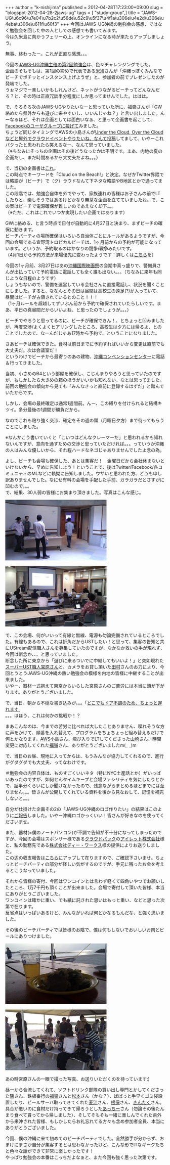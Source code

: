 +++
author = "k-nishijima"
published = 2012-04-28T17:23:00+09:00
slug = "blogspot-2012-04-28-2jaws-ug"
tags = [ "study-group",]
title = "JAWS-UG\u6c96\u7e04\u7b2c2\u56de\u52c9\u5f37\u4f1a\u306e\u4e2d\u306e\u4eba\u306e\u611f\u60f3"
+++
今回はJAWS-UG沖縄の勉強会の感想、ではなく勉強会を回した中の人としての感想でも書いてみます。  
今は久米島に向かうフェリーの上、オンラインになる時が来たらアップしましょう。  
  
無事、終わったー。これが正直な感想。。。  
  
<span id="more"></span>  
  
今回の[JAWS-UG沖縄主催の第2回勉強会](http://atnd.org/events/26790)は、色々チャレンジングでした。  
企画のそもそもは、第1回の締めで代表である[米須](https://twitter.com/#!/asumaslv)さんが「沖縄っぽくみんなでビーチでポチッとインスタンス上げようぜ」と、参加者の前でプレゼンしたのが発端でした。  
うぉマジでー楽しいかもしれんけど、ネットがつながるビーチってどんなんだろ？と、その時は正直冗談半分程度にしか思ってませんでした。ははは。  
  
で、そろそろ次のJAWS-UGやりたいなーと思っていた所に、[福嶺](https://twitter.com/#!/shumach217)さんが「GW絡めたら県外からも遊びに来やすいし、いいんじゃね？」と言い出しました。んーなるほど、それは企画としては面白いなぁ、と思って企画書を起こして、[Facebookのユーザグループに投げて](https://www.facebook.com/groups/jawsug.okinawa/317813994940871/)みました。  
ちょうど同じタイミングでAWSの小島さんが[Under the Cloud, Over the
Cloudなどと屋外でクラウドイベントやりたいね、なんて投稿](https://www.facebook.com/hideki.ojima/posts/273266399415659)してまして、いやーこれパクったと思われたら笑えるなー、なんて思っていました。  
（※ちなみにそっちの企画はその後どうなったかは不明です。まあ、内地の夏の企画だし、まだ時間あるから大丈夫だよね。。。）  
  
で、当初の企画書は[これ](https://docs.google.com/presentation/d/1IQcsMx8qR5rGSh359pOIrXOoLVk_zzWKwl-pmYEdLVE/edit)。  
この時点でキーワードを「Cloud on the
Beach!」と決定。なぜかTwitter界隈では略語が（ビーチ）で（ク）ラウドなんて下ネタな略語やB地区とかで通ってました。  
この段階では、勉強会自体を外でやって、家族連れの皆様はお子さんの前でLTしたりと、楽しそうではあるけどかなり無茶な企画を立てていましたね。で、この案はビーチで電源確保が難しいのであえなく却下。。。  
（※ただ、これはこれでいつか実現したい企画ではあります）  
  
  
GWに絡める、と言う時点で日付が自動的に4月27日と決まり、まずビーチの確保に動きます。  
ビーチパーティの場所確保はいろいろ自治体ごとにルールがあるようですが、今回の会場である宜野湾トロピカルビーチは、1ヶ月前からの予約が可能になっています。というか、予約取るのはかなりの競争/戦争みたいです。  
（4月1日から予約方法が来場優先に変わったようです：詳しくは[こちら](http://www.tropicalbeach.jp/)を）  
  
今回の1ヶ月前、3月27日はあの[沖縄国際映画祭](http://www.oimf.jp/jp/)の会期中真っ盛りで、警備員さんが出払っていて予約電話に電話しても全く誰も出ない。。。（ちなみに来年も同じような日程のようです）  
しょうもないので、警備を運営している会社さんに直接電話し、状況を聞くことにしました。すると、ななんとその日は昼間は高校生の遠足(?)が入っていて、昼間はビーチが占領されているとのこと！！！  
（1ヶ月ルールを超越してずいぶん前から予約で確保されていたらしいです。まあ、平日の真昼間だからいいよね、と思ったのでしょうが。。。）  
  
ビーチでやろうと思ってるのに、ビーチが確保できん！、とちょっと凹みましたが、再度交渉/よくよくヒアリングしたところ、高校生は夕方には帰るよ、とのことでしたので、なーんだじゃあ17時から予約で、ということになりました。  
  
さあビーチは確保できた。食材は前日までに予約すればいいから変更は直前でも大丈夫だ。次は会議室だ！  
というわけでビーチから最寄りのあの建物、[沖縄コンベンションセンター](http://www.oki-conven.jp/)に電話＆行ってきました。  
  
当初、小さめのB4という部屋を確保し、こじんまりやろうと思っていたのですが、もしかしたら大きめの箱のほうがいいかも知れない、なとは思ってました。  
前回の勉強会の傾向から見ても「みんなきっと直前に登録するはずだ」と踏んでいたからです。  
  
しかし、会場の最終確定は通常1週間前。んー、この縛りを付けられると結構キツイ。多分最後の1週間が勝負だから。  
  
なのでこれも粘り強く交渉、確定をその週の頭（月曜日夕方）まで待ってもらうことにしました。  
  
※なんかこう書いていくと「こいつはどんなクレーマーだ」と思われるかも知れないんですが、意向を通すための交渉と思っていただければ。。。っていうか沖縄の人はみんな優しいから、それ程ハードなネゴじゃありませんでしたよ念の為。  
  
  
よし、ビーチも会場も確保した、あとは集客だ！　金曜日だから会社休まないといけないから、早めに告知しよう！ということで、後はTwitter/Facebook/各コミュニティのMLなどに執拗に告知しました。ウザいと思われた方、どうも申し訳ありませんでした。なにせ有料の会場を手配した手前、ガラガラだとさすがに凹むので。。。  
で、結果、30人弱の皆様にお集まり頂きました。写真はこんな感じ。  

[![](/images/blogspot/thumbnails/blogspot-2012-04-28-2jaws-ug-2012-04-27+13.23.31.jpg)](/images/blogspot/blogspot-2012-04-28-2jaws-ug-2012-04-27+13.23.31.jpg)

  

[![](/images/blogspot/thumbnails/blogspot-2012-04-28-2jaws-ug-2012-04-27+14.51.54.jpg)](/images/blogspot/blogspot-2012-04-28-2jaws-ug-2012-04-27+14.51.54.jpg)

  
  
で、この会場、何がいいって有線と無線、電源も勿論完備されているところでした。有線もあるので、これは折角だからUSTしたい！と思って、集客の告知と共にUStream配信職人さんを募集していたのですが、なかなか救いの手が現れず、今回は断念か、、、と思っていました。  
断念した所に東京から「遊びに来るついでに中継してもいいよ！」と突如現れた[スーパーUST職人宮原さん](http://twitter.com/tmiyahar)と、カメラをお貸し頂いた[田村](https://twitter.com/#!/o_tmr)さんのお力により、今回とうとうJAWS-UG沖縄の熱い勉強会の模様を内地の皆様に中継することが出来ました。  
いやー、器材一式抱えて東京からいらした宮原さんのご苦労には本当に頭が下がります。ありがとうございました。  
  
  
で、当日、朝から不穏な書き込みが。。。「[どこでもドア不調のため、ちょっと遅れます](https://www.facebook.com/groups/jawsug.okinawa/340604449328492/?comment_id=343225399066397&offset=0&total_comments=6)」  
。。。ほほう、これは何かの挑戦か！？  
  
  
まあこんなのは、今までの苦労に比べれば大したことありません、喋れそうな方に声をかけて、順番を入れ替えて、プログラムをちょちょっと組み替えるだけで何とかなります。[AWS小島](http://twitter.com/hide69oz)さん、飛び入りでLTしてくださった[山崎](https://twitter.com/#!/letkun)さん、時間変更に対応してくれた[福嶺](https://twitter.com/#!/shumach217)さん、ありがとうございましたm(\_
\_)m  
  
で、当日のお昼、現地に入ってからは、もうみんなが協力してくれるので、進行がグダグダでも大丈夫、ってなわけです。  
  
＃勉強会の内容自体は、ものすごくいいネタ（特にNYC土産話とか）がいっぱいあったのですが、如何せんタイムキープと会場ファシリティを気にしたりとかで、話半分くらいにしか聞けなかったので、残念ながらまとめるほどまでには至りません。。。皆さんが公開してくれている資料を後から見なおして、記憶を補完しないと。。。  
  
  
自分が仕掛けた企画その2の「JAWS-UG沖縄のロゴ作りたい」の結果はこのように[ご報告](https://docs.google.com/presentation/d/1mDX1B-FIUGFDdb_OkpTB1SqdSVuXXeIcj-jOoZ29vlM/edit)しました。いやー沖縄ロゴかっくいい！皆さんが好きなのを使ってくださいませ。  
  
  
また、器材(=僕のノートパソコン)が不調で告知が不十分になってしまったのですが、今回の会場はスポンサー様である[クラウドパック](http://www.cloudpack.jp/)の[アイレット株式会社](http://www.iret.co.jp/)様と、私の勤務先である[株式会社ディー・ワークス](http://www.wellout.net/)様の提供によりお送りしました。  
この辺の収支報告は[こちら](https://docs.google.com/spreadsheet/ccc?key=0As9-Np6LQHeFdGY4SkpvOTU1RTZMcmhpSThRYVBfc3c)にアップして在りますので、ご確認下さいませ。ちょっとビーチパーティの部分が怪しい気がするのですが、手元に残ったお金を考えるとこうなっていました。  
  
それから皆様の寄付、今回はワンコインとは言わず軽くて四角いやつでお願いしたところ、1万7千円も頂くことが出来ました。会場で寄付して頂いた皆様、本当にありがとうございました。  
ワンコインは確かに重い、でも紙に託された思いはもっと重い、などと思った次第で在ります。  
反省点はいっぱいあるけど、みんながいれば何とかなるもんだな、と強く思いました。  
  
  
その後のビーチパーティでは皆様のお陰で、僕は何もしないでおいしいお肉とビールにありつけました。  

[![](/images/blogspot/thumbnails/blogspot-2012-04-28-2jaws-ug-2012-04-27+17.36.30.jpg)](/images/blogspot/blogspot-2012-04-28-2jaws-ug-2012-04-27+17.36.30.jpg)

  

[![](/images/blogspot/thumbnails/blogspot-2012-04-28-2jaws-ug-2012-04-27+17.45.56.jpg)](/images/blogspot/blogspot-2012-04-28-2jaws-ug-2012-04-27+17.45.56.jpg)

  
あの時宮原さんの一眼で撮った写真、お送りいただくのを待っています:)  
  
昼一から合流してくれて、ソフトドリンク部隊の買い出し専門とかしてくださった[陳](https://twitter.com/#!/GoingMyWayNet)さん、鉄板奉行の[福嶺](https://twitter.com/#!/shumach217)さんと[松本](https://twitter.com/#!/Zara_Zoho)さん（かな？）、ぱぱっと手早くゴミ袋設置したり、ビールサーバ取ってきてくれた[麦汁](https://twitter.com/#!/mugijiru)さん、[根保](https://twitter.com/#!/nefo_mi)さん、[きんたく](https://twitter.com/#!/libkinjo)さん。具合が悪いのに食材だけ持ってきて帰ろうとした[あっちー](https://twitter.com/#!/atsushikinjo)さん（勿論その後たんまり食べて貰ってから帰しました）、そしてそもそも一緒に楽しんでくれた県外から来沖された皆様、もしかしたらお礼忘れてる方々も含め参加者全員、本当にありがとうございました。  
  
今回、僕の沖縄に来て初めてのビーチパーティでした。全然勝手が分からず、おまけにまさか自分が集客するとは思わなかったけど、こんな形でITなギークたちと色々な話ができて非常に楽しかったです！  
やっぱり勉強会の本番はこっちだよなぁと、また今回も強く思った次第です。
